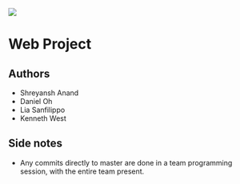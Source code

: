 [![](https://github.com/KennethWest/ChairNerd/workflows/Python%20application/badge.svg)]()
# Web Project

## Authors
- Shreyansh Anand
- Daniel Oh
- Lia Sanfilippo
- Kenneth West

## Side notes
- Any commits directly to master are done in a team programming session, with the entire team present.
